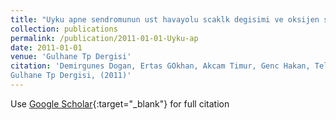 ```yaml
---
title: "Uyku apne sendromunun ust havayolu scaklk degisimi ve oksijen saturasyonu sinyalleri kullanlarak otomatik snflandrlmas"
collection: publications
permalink: /publication/2011-01-01-Uyku-ap
date: 2011-01-01
venue: 'Gulhane Tp Dergisi'
citation: 'Demirgunes Dogan, Ertas GOkhan, Akcam Timur, Genc Hakan, Telatar Ziya, Erogul Osman, Ozgen Fuat, Bilgic Hayati, Merkezi GATA, Muhendislik, Mimarlk, Fakultesi, Biyomedikal Yeditepe, "Uyku apne sendromunun ust havayolu scaklk degisimi ve oksijen saturasyonu sinyalleri kullanlarak otomatik snflandrlmas"
Gulhane Tp Dergisi, (2011)'
---
```

Use [Google Scholar](https://scholar.google.com/scholar?q=Uyku+apne+sendromunun+ust+havayolu+scaklk+degisimi+ve+oksijen+saturasyonu+sinyalleri+kullanlarak+otomatik+snflandrlmas){:target="_blank"} for full citation